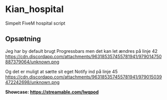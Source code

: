 # Kian_hospital
Simpelt FiveM hospital script

## Opsætning

Jeg har by default brugt Progressbars men det kan let ændres på linje 42
https://cdn.discordapp.com/attachments/963185357455781941/979014750887379064/unknown.png

Og det er muligt at sætte sit eget Notify ind på linje 45
https://cdn.discordapp.com/attachments/963185357455781941/979015039472242698/unknown.png



**Showcase: https://streamable.com/lwqpod**
